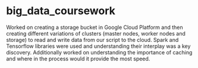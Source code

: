 # big_data_coursework

Worked on creating a storage bucket in Google Cloud Platform and then creating different variations of clusters (master nodes, worker nodes and storage) to read and write data from our script to the cloud. Spark and Tensorflow libraries were used and understanding their interplay was a key discovery. Additionally worked on understanding the importance of caching and where in the process would it provide the most speed.
